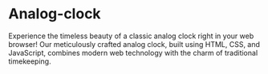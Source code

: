# Analog-clock
Experience the timeless beauty of a classic analog clock right in your web browser! Our meticulously crafted analog clock, built using HTML, CSS, and JavaScript, combines modern web technology with the charm of traditional timekeeping.
